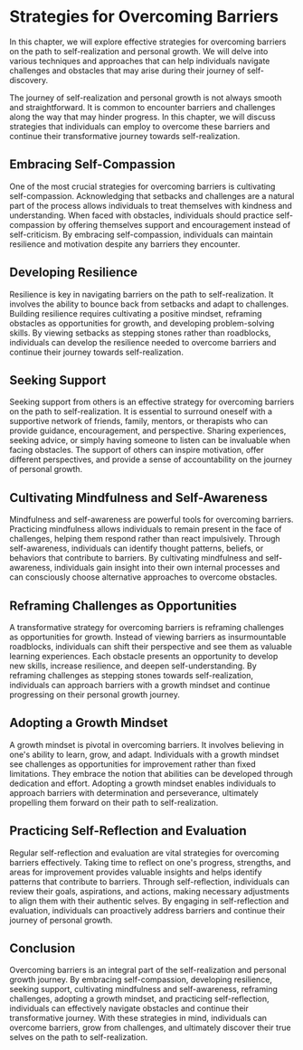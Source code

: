 # Strategies for Overcoming Barriers

In this chapter, we will explore effective strategies for overcoming barriers on the path to self-realization and personal growth. We will delve into various techniques and approaches that can help individuals navigate challenges and obstacles that may arise during their journey of self-discovery.

The journey of self-realization and personal growth is not always smooth and straightforward. It is common to encounter barriers and challenges along the way that may hinder progress. In this chapter, we will discuss strategies that individuals can employ to overcome these barriers and continue their transformative journey towards self-realization.

## Embracing Self-Compassion

One of the most crucial strategies for overcoming barriers is cultivating self-compassion. Acknowledging that setbacks and challenges are a natural part of the process allows individuals to treat themselves with kindness and understanding. When faced with obstacles, individuals should practice self-compassion by offering themselves support and encouragement instead of self-criticism. By embracing self-compassion, individuals can maintain resilience and motivation despite any barriers they encounter.

## Developing Resilience

Resilience is key in navigating barriers on the path to self-realization. It involves the ability to bounce back from setbacks and adapt to challenges. Building resilience requires cultivating a positive mindset, reframing obstacles as opportunities for growth, and developing problem-solving skills. By viewing setbacks as stepping stones rather than roadblocks, individuals can develop the resilience needed to overcome barriers and continue their journey towards self-realization.

## Seeking Support

Seeking support from others is an effective strategy for overcoming barriers on the path to self-realization. It is essential to surround oneself with a supportive network of friends, family, mentors, or therapists who can provide guidance, encouragement, and perspective. Sharing experiences, seeking advice, or simply having someone to listen can be invaluable when facing obstacles. The support of others can inspire motivation, offer different perspectives, and provide a sense of accountability on the journey of personal growth.

## Cultivating Mindfulness and Self-Awareness

Mindfulness and self-awareness are powerful tools for overcoming barriers. Practicing mindfulness allows individuals to remain present in the face of challenges, helping them respond rather than react impulsively. Through self-awareness, individuals can identify thought patterns, beliefs, or behaviors that contribute to barriers. By cultivating mindfulness and self-awareness, individuals gain insight into their own internal processes and can consciously choose alternative approaches to overcome obstacles.

## Reframing Challenges as Opportunities

A transformative strategy for overcoming barriers is reframing challenges as opportunities for growth. Instead of viewing barriers as insurmountable roadblocks, individuals can shift their perspective and see them as valuable learning experiences. Each obstacle presents an opportunity to develop new skills, increase resilience, and deepen self-understanding. By reframing challenges as stepping stones towards self-realization, individuals can approach barriers with a growth mindset and continue progressing on their personal growth journey.

## Adopting a Growth Mindset

A growth mindset is pivotal in overcoming barriers. It involves believing in one's ability to learn, grow, and adapt. Individuals with a growth mindset see challenges as opportunities for improvement rather than fixed limitations. They embrace the notion that abilities can be developed through dedication and effort. Adopting a growth mindset enables individuals to approach barriers with determination and perseverance, ultimately propelling them forward on their path to self-realization.

## Practicing Self-Reflection and Evaluation

Regular self-reflection and evaluation are vital strategies for overcoming barriers effectively. Taking time to reflect on one's progress, strengths, and areas for improvement provides valuable insights and helps identify patterns that contribute to barriers. Through self-reflection, individuals can review their goals, aspirations, and actions, making necessary adjustments to align them with their authentic selves. By engaging in self-reflection and evaluation, individuals can proactively address barriers and continue their journey of personal growth.

## Conclusion

Overcoming barriers is an integral part of the self-realization and personal growth journey. By embracing self-compassion, developing resilience, seeking support, cultivating mindfulness and self-awareness, reframing challenges, adopting a growth mindset, and practicing self-reflection, individuals can effectively navigate obstacles and continue their transformative journey. With these strategies in mind, individuals can overcome barriers, grow from challenges, and ultimately discover their true selves on the path to self-realization.
